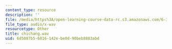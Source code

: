 ```yaml
---
content_type: resource
description: ''
file: /media/https%3A/open-learning-course-data-rc.s3.amazonaws.com/6-341-discrete-time-signal-processing-fall-2005/6d5087b56016142ebe0d90beb8883abd_chichang.wav
file_type: audio/x-wav
resourcetype: Other
title: chichang.wav
uid: 6d5087b5-6016-142e-be0d-90beb8883abd
---
```

